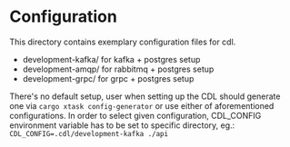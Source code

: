# Configuration

This directory contains exemplary configuration files for cdl.
* development-kafka/ for kafka + postgres setup
* development-amqp/ for rabbitmq + postgres setup
* development-grpc/ for grpc + postgres setup

There's no default setup, user when setting up the CDL should generate one via `cargo xtask config-generator` or 
use either of aforementioned configurations.
In order to select given configuration, CDL_CONFIG environment variable has to be set to specific directory, eg.:
`CDL_CONFIG=.cdl/development-kafka ./api`
